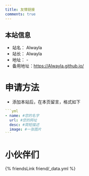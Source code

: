 ```yaml
---
title: 友情链接
comments: true
---
```


## 本站信息
- 站名： Alwayla
- 站长： Alwayla
- 地址： -
- 备用地址：https://Alwayla.github.io/

# 申请方法
- 添加本站后，在本页留言，格式如下

~~~yml
```yml
- name: #您的名字
  url: #您的网址
  desc: #简短描述
  image: #一张图片
```
~~~

# 小伙伴们
{% friendsLink friend/_data.yml %}

